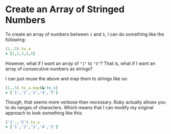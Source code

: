 # Create an Array of Stringed Numbers

To create an array of numbers between `1` and `5`, I can do something like
the following:

```ruby
(1..5).to_a
> [1,2,3,4,5]
```

However, what if I want an array of `"1"` to `"5"`? That is, what if I want
an array of consecutive numbers as strings?

I can just reuse the above and map them to strings like so:

```ruby
(1..5).to_a.map(&:to_s)
> ['1','2','3','4','5']
```

Though, that seems more verbose than necessary. Ruby actually allows you to
do ranges of characters. Which means that I can modify my original approach
to look something like this:

```ruby
('1'..'5').to_a
> ['1','2','3','4','5']
```

